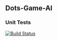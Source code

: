 ## Dots-Game-AI

### Unit Tests
[![Build Status](https://travis-ci.org/KvanTTT/Dots-Game-AI.svg?branch=master)](https://travis-ci.org/KvanTTT/Dots-Game-AI)